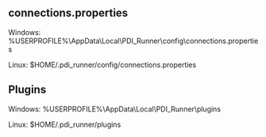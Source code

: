 ## connections.properties

Windows:
%USERPROFILE%\AppData\Local\PDI_Runner\config\connections.properties

Linux:
$HOME/.pdi_runner/config/connections.properties


## Plugins

Windows:
%USERPROFILE%\AppData\Local\PDI_Runner\plugins

Linux:
$HOME/.pdi_runner/plugins